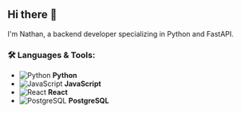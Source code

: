 ## Hi there 👋
I'm Nathan, a backend developer specializing in Python and FastAPI.

### 🛠 Languages & Tools:
- ![Python](https://cdn.jsdelivr.net/gh/devicons/devicon/icons/python/python-original.svg) **Python**
- ![JavaScript](https://cdn.jsdelivr.net/gh/devicons/devicon/icons/javascript/javascript-original.svg) **JavaScript**
- ![React](https://cdn.jsdelivr.net/gh/devicons/devicon/icons/react/react-original.svg) **React**
- ![PostgreSQL](https://cdn.jsdelivr.net/gh/devicons/devicon/icons/postgresql/postgresql-original.svg) **PostgreSQL**


<!--
**EitherRock/EitherRock** is a ✨ _special_ ✨ repository because its `README.md` (this file) appears on your GitHub profile.

Here are some ideas to get you started:

- 🔭 I’m currently working on ...
- 🌱 I’m currently learning ...
- 👯 I’m looking to collaborate on ...
- 🤔 I’m looking for help with ...
- 💬 Ask me about ...
- 📫 How to reach me: ...
- 😄 Pronouns: ...
- ⚡ Fun fact: ...
-->
